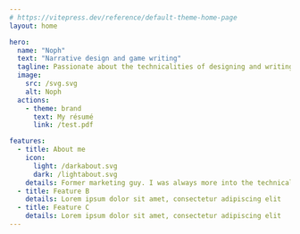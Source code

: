```yaml
---
# https://vitepress.dev/reference/default-theme-home-page
layout: home

hero:
  name: "Noph"
  text: "Narrative design and game writing"
  tagline: Passionate about the technicalities of designing and writing for interactive experiences
  image:
    src: /svg.svg
    alt: Noph
  actions:
    - theme: brand
      text: My résumé
      link: /test.pdf

features:
  - title: About me
    icon: 
      light: /darkabout.svg
      dark: /lightabout.svg
    details: Former marketing guy. I was always more into the technical side of writing (learning about story structures, developing theme, etc.) than getting into the knitty-gritty part of it ; discovering video games in my mid-20s and specifically narrative design a few years thereafter allowed me to combinbe my interest in digital tools and systems with the experience of writing stories.
  - title: Feature B
    details: Lorem ipsum dolor sit amet, consectetur adipiscing elit
  - title: Feature C
    details: Lorem ipsum dolor sit amet, consectetur adipiscing elit
---
```


